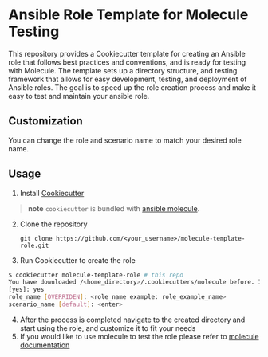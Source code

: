 # Ansible Role Template for Molecule Testing

This repository provides a Cookiecutter template for creating an Ansible role that follows best practices and conventions, and is ready for testing with Molecule. The template sets up a directory structure, and testing framework that allows for easy development, testing, and deployment of Ansible roles. The goal is to speed up the role creation process and make it easy to test and maintain your ansible role.

## Customization

You can change the role and scenario name to match your desired role name.

## Usage

1.  Install [Cookiecutter](https://cookiecutter.readthedocs.io/en/latest/installation.html)

> **note** `cookiecutter` is bundled with [ansible molecule](https://molecule.readthedocs.io/en/latest/).

2.  Clone the repository
    
    `git clone https://github.com/<your_username>/molecule-template-role.git`
    
3.  Run Cookiecutter to create the role
    
``` bash
$ cookiecutter molecule-template-role # this repo
You have downloaded /<home_directory>/.cookiecutters/molecule before. Is it okay to delete and re-download it?
[yes]: yes
role_name [OVERRIDEN]: <role_name example: role_example_name>
scenario_name [default]: <enter>
```
    
4.  After the process is completed navigate to the created directory and start using the role, and customize it to fit your needs
5.  If you would like to use molecule to test the role please refer to [molecule documentation](https://molecule.readthedocs.io/en/latest/)


